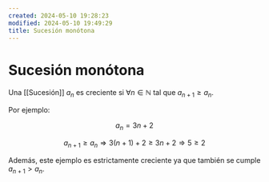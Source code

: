 ```yaml
---
created: 2024-05-10 19:28:23
modified: 2024-05-10 19:49:29
title: Sucesión monótona
---
```


# Sucesión monótona

Una [[Sucesión]] $a_n$ es creciente si $\forall n \in \mathbb{N}$ tal que $a_{n + 1} \geq a_n$.

Por ejemplo:

$$
a_n = 3n + 2
$$

$$
a_{n + 1} \geq a_n \Rightarrow 3(n + 1) + 2 \geq 3n + 2 \Rightarrow 5 \geq 2
$$

Además, este ejemplo es estrictamente creciente ya que también se cumple $a_{n + 1} > a_n$.
